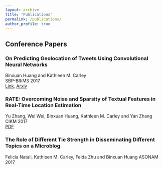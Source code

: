 ```yaml
---
layout: archive
title: "Publications"
permalink: /publications/
author_profile: true
---
```


## Conference Papers
### On Predicting Geolocation of Tweets Using Convolutional Neural Networks
Binxuan Huang and Kathleen M. Carley<br /> 
SBP-BRiMS 2017<br /> 
[Link](https://link.springer.com/chapter/10.1007/978-3-319-60240-0_34), [Arxiv](https://arxiv.org/abs/1704.05146)

### RATE: Overcoming Noise and Sparsity of Textual Features in Real-Time Location Estimation
Yu Zhang, Wei Wei, Binxuan Huang, Kathleen M. Carley and Yan Zhang<br /> 
CIKM 2017<br /> 
[PDF](http://www.casos.cs.cmu.edu/publications/papers/2017LocationInference.pdf)

### The Role of Different Tie Strength in Disseminating Different Topics on a Microblog
Felicia Natali, Kathleen M. Carley, Feida Zhu and Binxuan Huang
ASONAM 2017


